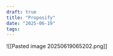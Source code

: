 ```yaml
---
draft: true
title: "Proposify"
date: "2025-06-19"
tags: 
---
```

![[Pasted image 20250619065202.png]]